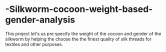 # -Silkworm-cocoon-weight-based-gender-analysis
This project let's us pre specify the weight of the cocoon and gender of the silkworm by helping the choose the the finest quality of  silk threads for textiles and other purposes.
